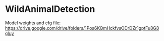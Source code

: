 # WildAnimalDetection
Model weights and cfg file: https://drive.google.com/drive/folders/1Pos6KQmHckfvsODrDZr1gptFu8G8gIuy

